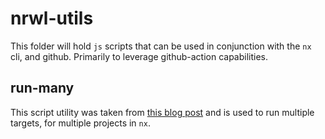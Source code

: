 # nrwl-utils

This folder will hold `js` scripts that can be used in conjunction with the `nx` cli,
and github. Primarily to leverage github-action capabilities.

## run-many

This script utility was taken from [this blog post](https://medium.com/emoteev-blog/10x-faster-ci-with-nx-and-github-actions-9a51fc4e82a6)
and is used to run multiple targets, for multiple projects in `nx`.
